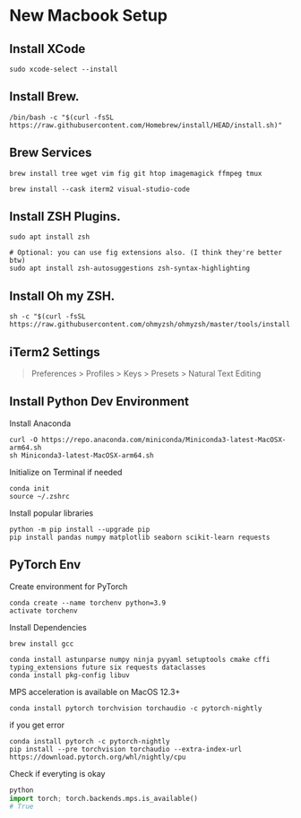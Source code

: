 # New Macbook Setup

## Install XCode
```
sudo xcode-select --install
```
## Install Brew.
```
/bin/bash -c "$(curl -fsSL https://raw.githubusercontent.com/Homebrew/install/HEAD/install.sh)"
```
## Brew Services
```
brew install tree wget vim fig git htop imagemagick ffmpeg tmux
```
```
brew install --cask iterm2 visual-studio-code
```

## Install ZSH Plugins. 

```
sudo apt install zsh

# Optional: you can use fig extensions also. (I think they're better btw)
sudo apt install zsh-autosuggestions zsh-syntax-highlighting
```

## Install Oh my ZSH.
```
sh -c "$(curl -fsSL https://raw.githubusercontent.com/ohmyzsh/ohmyzsh/master/tools/install.sh)"
```

## iTerm2 Settings
> Preferences > Profiles > Keys > Presets > Natural Text Editing

## Install Python Dev Environment
Install Anaconda
```
curl -O https://repo.anaconda.com/miniconda/Miniconda3-latest-MacOSX-arm64.sh
sh Miniconda3-latest-MacOSX-arm64.sh
```
Initialize on Terminal if needed
```
conda init
source ~/.zshrc
```
Install popular libraries
```
python -m pip install --upgrade pip
pip install pandas numpy matplotlib seaborn scikit-learn requests
```


## PyTorch Env
Create environment for PyTorch
```
conda create --name torchenv python=3.9
activate torchenv
```

Install Dependencies
```
brew install gcc

conda install astunparse numpy ninja pyyaml setuptools cmake cffi typing_extensions future six requests dataclasses
conda install pkg-config libuv
```

MPS acceleration is available on MacOS 12.3+
```
conda install pytorch torchvision torchaudio -c pytorch-nightly
```
if you get error
```
conda install pytorch -c pytorch-nightly
pip install --pre torchvision torchaudio --extra-index-url https://download.pytorch.org/whl/nightly/cpu
```
Check if everyting is okay
```python
python
import torch; torch.backends.mps.is_available()
# True
```
